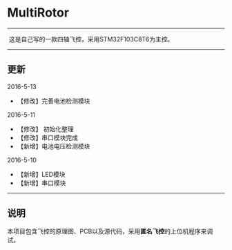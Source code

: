 # MultiRotor

---

​	这是自己写的一款四轴飞控，采用STM32F103C8T6为主控。

***
## 更新
2016-5-13

* 【修改】完善电池检测模块

2016-5-11

* 【修改】 初始化整理
* 【修改】串口模块完成
* 【新增】电池电压检测模块

2016-5-10

* 【新增】LED模块
* 【新增】串口模块

***
## 说明
​	本项目包含飞控的原理图、PCB以及源代码，采用**匿名飞控**的上位机程序来调试。
